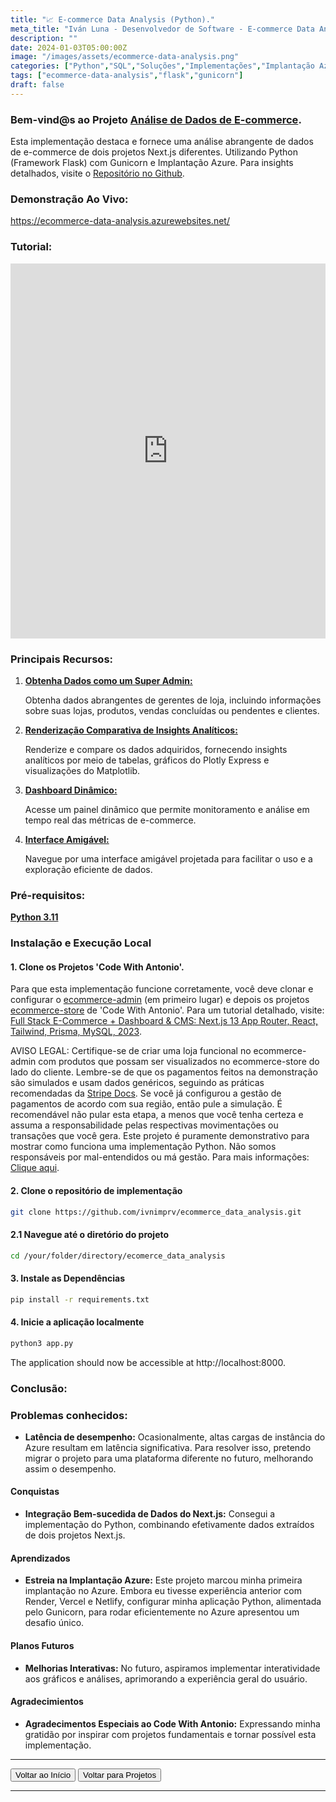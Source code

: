 ```yaml
---
title: "📈 E-commerce Data Analysis (Python)."
meta_title: "Iván Luna - Desenvolvedor de Software - E-commerce Data Analysis"
description: ""
date: 2024-01-03T05:00:00Z
image: "/images/assets/ecommerce-data-analysis.png"
categories: ["Python","SQL","Soluções","Implementações","Implantação Azure"]
tags: ["ecommerce-data-analysis","flask","gunicorn"]
draft: false
---
```


### Bem-vind@s ao Projeto [Análise de Dados de E-commerce](https://ecommerce-data-analysis.azurewebsites.net/).
Esta implementação destaca e fornece uma análise abrangente de dados de e-commerce de dois projetos Next.js diferentes. Utilizando Python (Framework Flask) com Gunicorn e Implantação Azure. Para insights detalhados, visite o [Repositório no Github](https://github.com/imprvhub/ecommerce-data-analysis/).

### Demonstração Ao Vivo:
https://ecommerce-data-analysis.azurewebsites.net/

### Tutorial:
<div style="text-align: center;">
  <iframe width="100%" height="600" src="https://www.youtube.com/embed/jNLWl_Nu3KE" frameborder="0" allowfullscreen style="margin: auto;"></iframe>
</div>

### Principais Recursos:
1. <ins>**Obtenha Dados como um Super Admin:**<ins>

   Obtenha dados abrangentes de gerentes de loja, incluindo informações sobre suas lojas, produtos, vendas concluídas ou pendentes e clientes.

2. <ins>**Renderização Comparativa de Insights Analíticos:**<ins>

   Renderize e compare os dados adquiridos, fornecendo insights analíticos por meio de tabelas, gráficos do Plotly Express e visualizações do Matplotlib.

3. <ins>**Dashboard Dinâmico:**<ins>

   Acesse um painel dinâmico que permite monitoramento e análise em tempo real das métricas de e-commerce.

4. <ins>**Interface Amigável:**<ins>

   Navegue por uma interface amigável projetada para facilitar o uso e a exploração eficiente de dados.

### Pré-requisitos:
[**Python 3.11**](https://www.python.org/downloads/release/python-3110/)

### Instalação e Execução Local

#### 1. Clone os Projetos 'Code With Antonio'. 
Para que esta implementação funcione corretamente, você deve clonar e configurar o [ecommerce-admin](https://github.com/antonioerdeljac/next13-ecommerce-admin) (em primeiro lugar) e depois os projetos [ecommerce-store](https://github.com/antonioerdeljac/next13-ecommerce-store) de 'Code With Antonio'. Para um tutorial detalhado, visite: [Full Stack E-Commerce + Dashboard & CMS: Next.js 13 App Router, React, Tailwind, Prisma, MySQL, 2023](https://www.youtube.com/watch?v=5miHyP6lExg).

AVISO LEGAL: Certifique-se de criar uma loja funcional no ecommerce-admin com produtos que possam ser visualizados no ecommerce-store do lado do cliente. Lembre-se de que os pagamentos feitos na demonstração são simulados e usam dados genéricos, seguindo as práticas recomendadas da [Stripe Docs](https://stripe.com/docs/testing ). Se você já configurou a gestão de pagamentos de acordo com sua região, então pule a simulação. É recomendável não pular esta etapa, a menos que você tenha certeza e assuma a responsabilidade pelas respectivas movimentações ou transações que você gera. Este projeto é puramente demonstrativo para mostrar como funciona uma implementação Python. Não somos responsáveis por mal-entendidos ou má gestão. Para mais informações: [Clique aqui](https://ecommerce-data-analysis.azurewebsites.net/user_agreements.html).

#### 2. Clone o repositório de implementação
```bash
git clone https://github.com/ivnimprv/ecommerce_data_analysis.git

```
#### 2.1 Navegue até o diretório do projeto
```bash
cd /your/folder/directory/ecomerce_data_analysis
```
#### 3. Instale as Dependências
```bash
pip install -r requirements.txt
```
#### 4. Inicie a aplicação localmente
```bash
python3 app.py
```
The application should now be accessible at http://localhost:8000.

### Conclusão:

### Problemas conhecidos:

- **Latência de desempenho:** Ocasionalmente, altas cargas de instância do Azure resultam em latência significativa. Para resolver isso, pretendo migrar o projeto para uma plataforma diferente no futuro, melhorando assim o desempenho.

#### Conquistas

- **Integração Bem-sucedida de Dados do Next.js:** Consegui a implementação do Python, combinando efetivamente dados extraídos de dois projetos Next.js.

#### Aprendizados

- **Estreia na Implantação Azure:** Este projeto marcou minha primeira implantação no Azure. Embora eu tivesse experiência anterior com Render, Vercel e Netlify, configurar minha aplicação Python, alimentada pelo Gunicorn, para rodar eficientemente no Azure apresentou um desafio único.

#### Planos Futuros

- **Melhorias Interativas:** No futuro, aspiramos implementar interatividade aos gráficos e análises, aprimorando a experiência geral do usuário.

#### Agradecimientos

- **Agradecimentos Especiais ao Code With Antonio:** Expressando minha gratidão por inspirar com projetos fundamentais e tornar possível esta implementação.


---
<div class="flex justify-between">
      <button class="btn btn-primary" onclick="window.location.href='/';">Voltar ao Início</button>
      <button class="btn btn-primary" onclick="window.location.href='/projetos';">Voltar para Projetos</button>     
</div>

---
